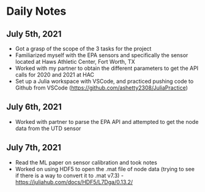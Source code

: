 # Daily Notes 

## July 5th, 2021
- Got a grasp of the scope of the 3 tasks for the project 
- Familiarized myself with the EPA sensors and specifically the sensor located at Haws Athletic Center, Fort Worth, TX
- Worked with my partner to obtain the different parameters to get the API calls for 2020 and 2021 at HAC 
- Set up a Julia workspace with VSCode, and practiced pushing code to Github from VSCode (https://github.com/ashetty2308/JuliaPractice)

## July 6th, 2021
- Worked with partner to parse the EPA API and attempted to get the node data from the UTD sensor 

## July 7th, 2021
- Read the ML paper on sensor calibration and took notes
- Worked on using HDF5 to open the .mat file of node data (trying to see if there is a way to convert it to .mat v7.3) - https://juliahub.com/docs/HDF5/L7Dga/0.13.2/
